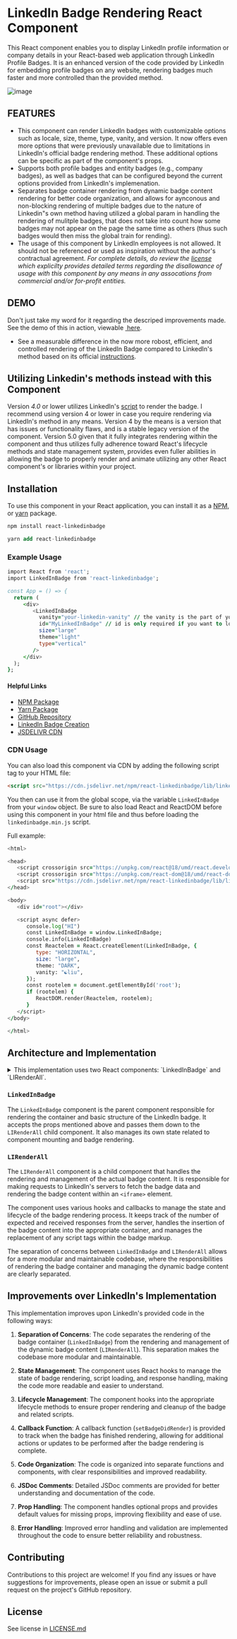 
# LinkedIn Badge Rendering React Component

This React component enables you to display LinkedIn profile information or company details in your React-based web application through LinkedIn Profile Badges. It is an enhanced version of the code provided by LinkedIn for embedding profile badges on any website, rendering badges much faster and more controlled than the provided method.

![image](https://media.licdn.com/dms/image/D562DAQFBcUnW_26OAw/profile-treasury-image-shrink_800_800/0/1714627539696?e=1715785200&v=beta&t=eN34MjcRb7HDaKHMdV8jo6o0gW1CusBV60uHfQp34d0)
## FEATURES
- This component can render LinkedIn badges with customizable options such as locale, size, theme, type, vanity, and version. It now offers even more options that were previously unavailable due to limitations in LinkedIn's official badge rendering method. These additional options can be specific as part of the component's props.
- Supports both profile badges and entity badges (e.g., company badges), as well as badges that can be configured beyond the current options provided from LinkedIn's implemenation.
- Separates badge container rendering from dynamic badge content rendering for better code organization, and allows for aynconous and non-blocking rendering of multiple badges due to the nature of Linkedin"s own method having utilized a global param in handling the rendering of mulitple badges, that does not take into count how some badges may not appear on the page the same time as others (thus such badges would then miss the global train for rending).
- The usage of this component by LinkedIn employees is not allowed. It should not be referenced or used as inspiration without the author's contractual agreement.
 *For complete details, do review the [license](/LICENSE.md) which explicilty provides detailed terms regarding the disallowance of usage with this component by any means in any assocations from commercial and/or for-profit entities.*

## DEMO
Don't just take my word for it regarding the descriped improvements made. See the demo of this in action, viewable <a href="https://liu.ziping.org/r/linkedinliu">&nbsp;here</a>.
 - See a measurable difference in the now more robost, efficient, and controlled rendering of the LinkedIn Badge compared to LinkedIn's method based on its official [instructions](https://www.linkedin.com/badges/profile/create?vanityname=%E2%98%AFliu&preferredlocale=en_US&trk=public_profile_badge&source=ziping.org).


## Utilizing Linkedin's methods instead with this Component
Version *4.0* or lower utilizes LinkedIn's [script](https://platform.linkedin.com/badges/js/profile.js) to render the badge. I recommend using version 4 or lower in case you require rendering via LinkedIn's method in any means. Version 4 by the means is a version that has issues or functionality flaws, and is a stable legacy version of the component. Version 5.0 given that it fully integrates rendering within the component and thus utilizes fully adherence toward React's lifecycle methods and state management system, provides even fuller abilities in allowing the badge to properly render and animate utilizing any other React component's or libraries within your project.

## Installation
To use this component in your React application, you can install it as a&nbsp;<a href="https://www.npmjs.com/package/react-linkedinbadge">NPM</a>, or <a href="https://yarnpkg.com/package/react-linkedinbadge">yarn</a> package.

```bash
npm install react-linkedinbadge
```

```sql
yarn add react-linkedinbadge
```


### Example Usage
```fortran
import React from 'react';
import LinkedInBadge from 'react-linkedinbadge';

const App = () => {
  return (
	 <div>
		<LinkedInBadge
		  vanity="your-linkedin-vanity" // the vanity is the part of your LinkedIn profile URL that comes after the last forward slash, e.g. for https://www.linkedin.com/in/your-vanity, the vanity is `your-vanity`
		  id="MyLinkedInBadge" // id is only required if you want to load more than one badge on the same page
		  size="large"
		  theme="light"
		  type="vertical"
		/>
	 </div>
  );
};
```

#### Helpful Links
- [NPM Package](https://www.npmjs.com/package/react-linkedinbadge)
- [Yarn Package](https://yarnpkg.com/package/react-linkedinbadge)
- [GitHub Repository](https://github.com/ziping-liu-corporation/react-linkedin)
- [LinkedIn Badge Creation](https://www.linkedin.com/badges/profile/create?vanityname=%E2%98%AFliu&preferredlocale=en_US&trk=public_profile_badge&source=ziping.org)
- [JSDELIVR CDN](https://www.jsdelivr.com/package/npm/react-linkedinbadge)

### CDN Usage
You can also load this component via CDN by adding the following script tag to your HTML file:
```html
<script src="https://cdn.jsdelivr.net/npm/react-linkedinbadge/lib/linkedinbadge.min.js"></script>
```

You then can use it from the global scope, via the variable `LinkedInBadge` from your `window` object. Be sure to also load React and ReactDOM before using this component in your html file and thus before loading the `linkedinbadge.min.js` script. 

Full example:
```fortran
<html>

<head>
   <script crossorigin src="https://unpkg.com/react@18/umd/react.development.js"></script>
   <script crossorigin src="https://unpkg.com/react-dom@18/umd/react-dom.development.js"></script>
   <script src="https://cdn.jsdelivr.net/npm/react-linkedinbadge/lib/linkedinbadge.min.js"></script>
</head>

<body>
   <div id="root"></div>

   <script async defer>
      console.log("HI")
      const LinkedInBadge = window.LinkedInBadge;
      console.info(LinkedInBadge)
      const Reactelem = React.createElement(LinkedInBadge, {
         type: "HORIZONTAL",
         size: "large",
         theme: "DARK",
         vanity: "☯liu",
      });
      const rootelem = document.getElementById('root');
      if (rootelem) {
         ReactDOM.render(Reactelem, rootelem);
      } 
   </script>
</body>

</html>
```

## Architecture and Implementation

<details><summary>This implementation uses two React components: `LinkedInBadge` and `LIRenderAll`.
</summary>

 `LinkedInBadge` is the parent component responsible for rendering the container and basic structure of the LinkedIn badge, while `LIRenderAll` is a child component that handles the rendering and management of the actual badge content.

The reason for this separation is that the badge content needs to be loaded asynchronously from a server, and the `LIRenderAll` component is responsible for making the necessary requests and handling the responses. By separating the concerns, the parent component can render the initial structure, and the child component can take care of the dynamic badge content.
</details>

### `LinkedInBadge`

The `LinkedInBadge` component is the parent component responsible for rendering the container and basic structure of the LinkedIn badge. It accepts the props mentioned above and passes them down to the `LIRenderAll` child component. It also manages its own state related to component mounting and badge rendering.

### `LIRenderAll`

The `LIRenderAll` component is a child component that handles the rendering and management of the actual badge content. It is responsible for making requests to LinkedIn's servers to fetch the badge data and rendering the badge content within an `<iframe>` element.

The component uses various hooks and callbacks to manage the state and lifecycle of the badge rendering process. It keeps track of the number of expected and received responses from the server, handles the insertion of the badge content into the appropriate container, and manages the replacement of any script tags within the badge markup.

The separation of concerns between `LinkedInBadge` and `LIRenderAll` allows for a more modular and maintainable codebase, where the responsibilities of rendering the badge container and managing the dynamic badge content are clearly separated.

## Improvements over LinkedIn's Implementation

This implementation improves upon LinkedIn's provided code in the following ways:

1. **Separation of Concerns**: The code separates the rendering of the badge container (`LinkedInBadge`) from the rendering and management of the dynamic badge content (`LIRenderAll`). This separation makes the codebase more modular and maintainable.

2. **State Management**: The component uses React hooks to manage the state of badge rendering, script loading, and response handling, making the code more readable and easier to understand.

3. **Lifecycle Management**: The component hooks into the appropriate lifecycle methods to ensure proper rendering and cleanup of the badge and related scripts.

4. **Callback Function**: A callback function (`setBadgeDidRender`) is provided to track when the badge has finished rendering, allowing for additional actions or updates to be performed after the badge rendering is complete.

5. **Code Organization**: The code is organized into separate functions and components, with clear responsibilities and improved readability.

6. **JSDoc Comments**: Detailed JSDoc comments are provided for better understanding and documentation of the code.

7. **Prop Handling**: The component handles optional props and provides default values for missing props, improving flexibility and ease of use.

8. **Error Handling**: Improved error handling and validation are implemented throughout the code to ensure better reliability and robustness.

## Contributing

Contributions to this project are welcome! If you find any issues or have suggestions for improvements, please open an issue or submit a pull request on the project's GitHub repository.

## License
See license in [LICENSE.md](LICENSE.md)

